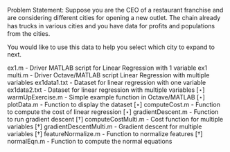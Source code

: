 Problem Statement:
Suppose you are the CEO of a
restaurant franchise and are considering diﬀerent cities for opening a new
outlet. The chain already has trucks in various cities and you have data for
proﬁts and populations from the cities.

You would like to use this data to help you select which city to expand
to next.

ex1.m - Driver MATLAB script for Linear Regression with 1 variable 
ex1 multi.m - Driver Octave/MATLAB script Linear Regression with multiple variables 
ex1data1.txt - Dataset for linear regression with one variable
ex1data2.txt - Dataset for linear regression with multiple variables
[⋆] warmUpExercise.m - Simple example function in Octave/MATLAB
[⋆] plotData.m - Function to display the dataset
[⋆] computeCost.m - Function to compute the cost of linear regression
[⋆] gradientDescent.m - Function to run gradient descent
[†] computeCostMulti.m - Cost function for multiple variables
[†] gradientDescentMulti.m - Gradient descent for multiple variables
[†] featureNormalize.m - Function to normalize features
[†] normalEqn.m - Function to compute the normal equations
